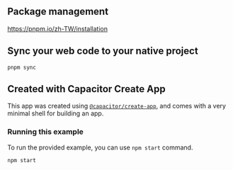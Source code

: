 ## Package management

https://pnpm.io/zh-TW/installation

## Sync your web code to your native project

```
pnpm sync
```

## Created with Capacitor Create App

This app was created using [`@capacitor/create-app`](https://github.com/ionic-team/create-capacitor-app),
and comes with a very minimal shell for building an app.

### Running this example

To run the provided example, you can use `npm start` command.

```bash
npm start
```

<!-- TODO: How to debug the capacitor android APP? -->
